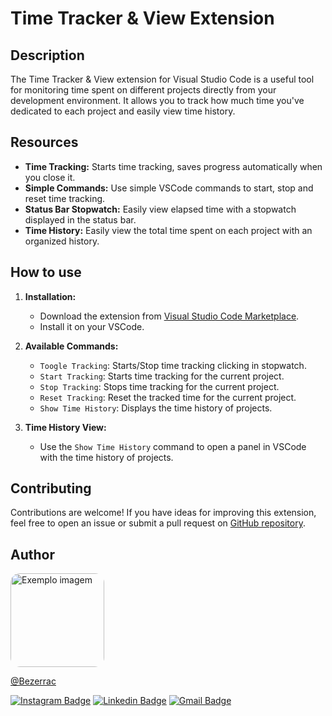 # Time Tracker & View Extension

## Description

The Time Tracker & View extension for Visual Studio Code is a useful tool for monitoring time spent on different projects directly from your development environment. It allows you to track how much time you've dedicated to each project and easily view time history.

## Resources

- **Time Tracking:** Starts time tracking, saves progress automatically when you close it.
- **Simple Commands:** Use simple VSCode commands to start, stop and reset time tracking.
- **Status Bar Stopwatch:** Easily view elapsed time with a stopwatch displayed in the status bar.
- **Time History:** Easily view the total time spent on each project with an organized history.

## How to use

1. **Installation:**

   - Download the extension from [Visual Studio Code Marketplace](https://marketplace.visualstudio.com/items?itemName=BezerraC.time-tracker-view).
   - Install it on your VSCode.

2. **Available Commands:**

   - `Toogle Tracking`: Starts/Stop time tracking clicking in stopwatch.
   - `Start Tracking`: Starts time tracking for the current project.
   - `Stop Tracking`: Stops time tracking for the current project.
   - `Reset Tracking`: Reset the tracked time for the current project.
   - `Show Time History`: Displays the time history of projects.

3. **Time History View:**
   - Use the `Show Time History` command to open a panel in VSCode with the time history of projects.

## Contributing

Contributions are welcome! If you have ideas for improving this extension, feel free to open an issue or submit a pull request on [GitHub repository](https://github.com/BezerraC/time-tracker-extension).

## Author

<img src="https://avatars.githubusercontent.com/u/41126326?v=4" width="150" style="border-radius:15px;" alt="Exemplo imagem">

[@Bezerrac](https://github.com/BezerraC)

[![Instagram Badge](https://img.shields.io/badge/-@cbezerra_-E1306C?style=flat-square&labelColor=E1306C&logo=instagram&logoColor=white&link=https://www.instagram.com/c.bezerra_/)](https://www.instagram.com/c.bezerra_/)
[![Linkedin Badge](https://img.shields.io/badge/-Carlos_Bezerra-blue?style=flat-square&logo=Linkedin&logoColor=white&link=https://www.linkedin.com/in/devcbezerra/)](https://www.linkedin.com/in/devcbezerra/)
[![Gmail Badge](https://img.shields.io/badge/-cbezerraneto@gmail.com-c14438?style=flat-square&logo=Gmail&logoColor=white&link=mailto:cbezerraneto@gmail.com)](mailto:cbezerraneto@gmail.com)
